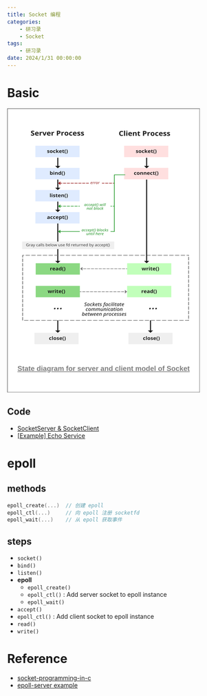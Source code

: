 ```yaml
---
title: Socket 编程
categories: 
    - 研习录
    - Socket
tags:
    - 研习录
date: 2024/1/31 00:00:00
---
```


# Basic

![img](overall/StatediagramforserverandclientmodelofSocketdrawio2-448x660.png)

## Code

- [SocketServer & SocketClient](https://github.com/sunzhenkai/cook-cpp/tree/master/src/study/socket/basic)
- [[Example] Echo Service](https://github.com/sunzhenkai/cook-cpp/tree/master/src/study/socket/echo_service)

# epoll

## methods

```c++
epoll_create(...)  // 创建 epoll
epoll_ctl(...)     // 向 epoll 注册 socketfd
epoll_wait(...)    // 从 epoll 获取事件
```

## steps

- `socket()`
- `bind()`
- `listen()`
- **epoll**
  - `epoll_create()`
  - `epoll_ctl()` : Add server socket to epoll instance
  - `epoll_wait()`
- `accept()`
- `epoll_ctl()`  :  Add client socket to epoll instance
- `read()`
- `write()`

# Reference

- [socket-programming-in-c](https://www.geeksforgeeks.org/socket-programming-cc/)
- [epoll-server example](https://github.com/hnakamur/luajit-examples/blob/master/socket/c/epoll-server.c)
